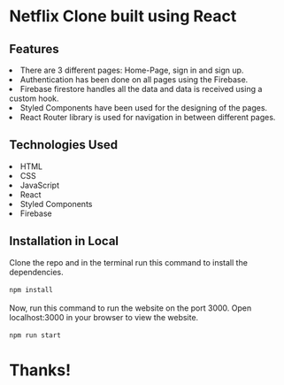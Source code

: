 # Netflix Clone built using React 

## Features

<li>	There are 3 different pages: Home-Page, sign in and sign up.

<li>	Authentication has been done on all pages using the Firebase.

<li>	Firebase firestore handles all the data and data is received using a custom hook.

<li>	Styled Components have been used for the designing of the pages.

<li>	React Router library is used for navigation in between different pages.


## Technologies Used

<li>	HTML

<li>	CSS

<li>	JavaScript

<li>	React

<li>	Styled Components

<li>	Firebase

## Installation in Local

Clone the repo and in the terminal run this command to install the dependencies.
  <br/>
  <br/>
```npm install```
<br/>
<br/>
Now, run this command to run the website on the port 3000. Open localhost:3000 in your browser to view the website.
<br/>
<br/>
```npm run start```

# Thanks!
